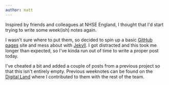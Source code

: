 ```yaml
---
author: matt
---
```

Inspired by friends and colleagues at NHSE England, I thought that I'd start trying to write some week(ish) notes again.

I wasn't sure where to put them, so decided to spin up a basic [GitHub pages](https://pages.github.com/) site and mess about with [Jekyll](https://jekyllrb.com/). I got distracted and this took me longer than expected, so I've kinda run out of time to write a proper post today. 

I've cheated a bit and added a couple of posts from a previous project so that this isn't entirely empty. Previous weeknotes can be found on the [Digital Land](https://digital-land.github.io/weeknote/) where I contributed to them with the rest of the team.